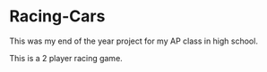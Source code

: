 # Racing-Cars

This was my end of the year project for my AP class in high school. 

This is a 2 player racing game.
